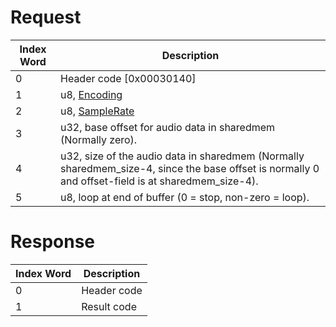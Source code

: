 # Request

| Index Word | Description                                                                                                                                        |
|------------|----------------------------------------------------------------------------------------------------------------------------------------------------|
| 0          | Header code \[0x00030140\]                                                                                                                         |
| 1          | u8, [Encoding](MIC_Services#Encoding "wikilink")                                                                                                   |
| 2          | u8, [SampleRate](MIC_Services#SampleRate "wikilink")                                                                                               |
| 3          | u32, base offset for audio data in sharedmem (Normally zero).                                                                                      |
| 4          | u32, size of the audio data in sharedmem (Normally sharedmem_size-4, since the base offset is normally 0 and offset-field is at sharedmem_size-4). |
| 5          | u8, loop at end of buffer (0 = stop, non-zero = loop).                                                                                             |

# Response

| Index Word | Description |
|------------|-------------|
| 0          | Header code |
| 1          | Result code |